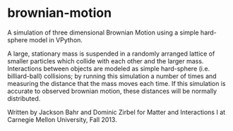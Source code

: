 brownian-motion
===============

A simulation of three dimensional Brownian Motion using a simple hard-sphere model in VPython.

A large, stationary mass is suspended in a randomly arranged lattice of smaller particles which collide with each other and the larger mass. Interactions between objects are modeled as simple hard-sphere (i.e. billiard-ball) collisions; by running this simulation a number of times and measuring the distance that the mass moves each time. If this simulation is accurate to observed brownian motion, these distances will be normally distributed.

Written by Jackson Bahr and Dominic Zirbel for Matter and Interactions I at Carnegie Mellon University, Fall 2013.